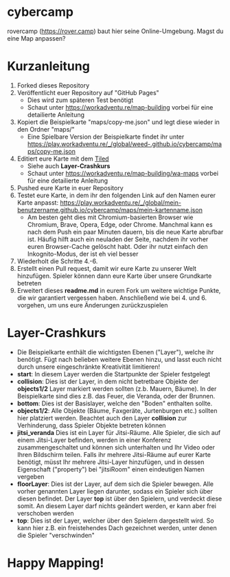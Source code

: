 # cybercamp
rovercamp (https://rover.camp) baut hier seine Online-Umgebung. Magst du eine Map anpassen?

# Kurzanleitung
1. Forked dieses Repository
2. Veröffentlicht euer Repository auf "GitHub Pages"
    * Dies wird zum späteren Test benötigt
    * Schaut unter https://workadventu.re/map-building vorbei für eine detailierte Anleitung
3. Kopiert die Beispielkarte "maps/copy-me.json" und legt diese wieder in den Ordner "maps/"
    * Eine Spielbare Version der Beispielkarte findet ihr unter https://play.workadventu.re/_/global/weed-.github.io/cybercamp/maps/copy-me.json
4. Editiert eure Karte mit dem [Tiled](https://www.mapeditor.org)
    * Siehe auch **Layer-Crashkurs**
    * Schaut unter https://workadventu.re/map-building/wa-maps vorbei für eine detailierte Anleitung 
5. Pushed eure Karte in euer Repository
6. Testet eure Karte, in dem ihr den folgenden Link auf den Namen eurer Karte anpasst: https://play.workadventu.re/_/global/mein-benutzername.github.io/cybercamp/maps/mein-kartenname.json
    * Am besten geht dies mit Chromium-basierten Browser wie Chromium, Brave, Opera, Edge, oder Chrome. Manchmal kann es nach dem Push ein paar Minuten dauern, bis die neue Karte abrufbar ist. Häufig hilft auch ein neuladen der Seite, nachdem ihr vorher euren Browser-Cache gelöscht habt. Oder ihr nutzt einfach den Inkognito-Modus, der ist eh viel besser
7. Wiederholt die Schritte 4.-6.
8. Erstellt einen Pull request, damit wir eure Karte zu unserer Welt hinzufügen. Spieler können dann eure Karte über unsere Grundkarte betreten
9. Erweitert dieses **readme.md** in eurem Fork um weitere wichtige Punkte, die wir garantiert vergessen haben. Anschließend wie bei 4. und 6. vorgehen, um uns eure Änderungen zurückzuspielen

# Layer-Crashkurs
* Die Beispielkarte enthält die wichtigsten Ebenen ("Layer"), welche ihr benötigt. Fügt nach belieben weitere Ebenen hinzu, und lasst euch nicht durch unsere eingeschränkte Kreativität limitieren!
* **start**: In diesem Layer werden die Startpunkte der Spieler festgelegt
* **collision**: Dies ist der Layer, in dem nicht betretbare Objekte der **objects1/2** Layer markiert werden  sollten (z.b. Mauern, Bäume). In der Beispielkarte sind dies z.B. das Feuer, die Veranda, oder der Brunnen.
* **bottom**: Dies ist der Basislayer, welche den "Boden" enthalten sollte.
* **objects1/2**: Alle Objekte (Bäume, Faxgeräte, Jurtenburgen etc.) sollten hier platziert werden. Beachtet auch den Layer **collision** zur Verhinderung, dass Spieler Objekte betreten können
* **jitsi_veranda** Dies ist ein Layer für Jitsi-Räume. Alle Spieler, die sich auf einem Jitsi-Layer befinden, werden in einer Konferenz zusammengeschaltet und können sich unterhalten und Ihr Video oder Ihren Bildschirm teilen. Falls ihr mehrere Jitsi-Räume auf eurer Karte benötigt, müsst Ihr mehrere Jitsi-Layer hinzufügen, und in dessen Eigenschaft ("property") bei "jitsiRoom" einen eindeutigen Namen vergeben
* **floorLayer**: Dies ist der Layer, auf dem sich die Spieler bewegen. Alle vorher genannten Layer liegen darunter, sodass ein Spieler sich über diesen befindet. Der Layer **top** ist über den Spielern, und verdeckt diese somit. An diesem Layer darf nichts geändert werden, er kann aber frei verschoben werden
* **top**: Dies ist der Layer, welcher über den Spielern dargestellt wird. So kann hier z.B. ein freistehendes Dach gezeichnet werden, unter denen die Spieler "verschwinden"

# Happy Mapping!